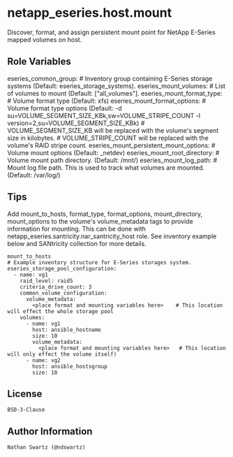netapp_eseries.host.mount
=========
Discover, format, and assign persistent mount point for NetApp E-Series mapped volumes on host.


Role Variables
--------------
eseries_common_group:                     # Inventory group containing E-Series storage systems (Default: eseries_storage_systems).
eseries_mount_volumes:                    # List of volumes to mount (Default: ["all_volumes"].
eseries_mount_format_type:                # Volume format type (Default: xfs)
eseries_mount_format_options:             # Volume format type options (Default: -d su=VOLUME_SEGMENT_SIZE_KBk,sw=VOLUME_STRIPE_COUNT -l version=2,su=VOLUME_SEGMENT_SIZE_KBk)
                                          #   VOLUME_SEGMENT_SIZE_KB will be replaced with the volume's segment size in kilobytes.
                                          #   VOLUME_STRIPE_COUNT will be replaced with the volume's RAID stripe count.
eseries_mount_persistent_mount_options:   # Volume mount options (Default: _netdev)
eseries_mount_root_directory:             # Volume mount path directory. (Default: /mnt/)
eseries_mount_log_path:                   # Mount log file path. This is used to track what volumes are mounted. (Default: /var/log/)


Tips
----
Add mount_to_hosts, format_type, format_options, mount_directory, mount_options to the volume's volume_metadata tags to provide information for mounting. This can be done with netapp_eseries.santricity.nar_santricity_host role. See inventory example below and SANtricity collection for more details.

    mount_to_hosts
    # Example inventory structure for E-Series storages system.
    eseries_storage_pool_configuration:
      - name: vg1
        raid_level: raid5
        criteria_drive_count: 3
        common_volume_configuration:
          volume_metadata:
            <place format and mounting variables here>    # This location will effect the whole storage pool
        volumes:
          - name: vg1
            host: ansible_hostname
            size: 10
            volume_metadata:
              <place format and mounting variables here>   # This location will only effect the volume itself)
          - name: vg2
            host: ansible_hostsgroup
            size: 10


License
-------
    BSD-3-Clause


Author Information
------------------
    Nathan Swartz (@ndswartz)
